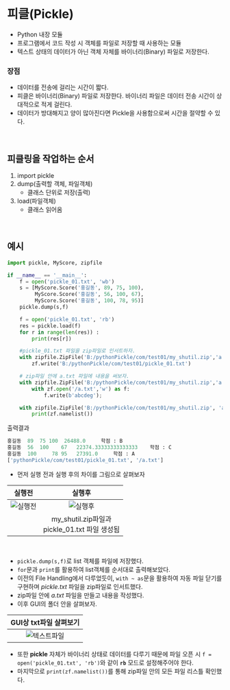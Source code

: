 # __피클(Pickle)__
- Python 내장 모듈
- 프로그램에서 코드 작성 시 객체를 파일로 저장할 때 사용하는 모듈
- 텍스트 상태의 데이터가 아닌 객체 자체를 바이너리(Binary) 파일로 저장한다.

### 장점
- 데이터를 전송에 걸리는 시간이 짧다.
- 피클은 바이너리(Binary) 파일로 저장한다. 바이너리 파일은 데이터 전송 시간이 상대적으로 적게 걸린다.
- 데이터가 방대해지고 양이 많아진다면 Pickle을 사용함으로써 시간을 절약할 수 있다.

<br/>

## 피클링을 작업하는 순서
1. import pickle
2. dump(출력할 객체, 파일객체)
    -  클래스 단위로 저장(출력)
3. load(파일객체)
    - 클래스 읽어옴

<br/>

## 예시
```python
import pickle, MyScore, zipfile

if __name__ == '__main__':
    f = open('pickle_01.txt', 'wb')
    s = [MyScore.Score('홍길동', 89, 75, 100),
         MyScore.Score('홍길동', 56, 100, 67),
         MyScore.Score('홍길동', 100, 78, 95)]
    pickle.dump(s,f)

    f = open('pickle_01.txt', 'rb')
    res = pickle.load(f)
    for r in range(len(res)) :
        print(res[r])

    #pickle_01.txt 파일을 zip파일로 인서트하자.
    with zipfile.ZipFile('B:/pythonPickle/com/test01/my_shutil.zip','a') as zf:
        zf.write('B:/pythonPickle/com/test01/pickle_01.txt')

    # zip파일 안에 a.txt 파일에 내용을 써보자.
    with zipfile.ZipFile('B:/pythonPickle/com/test01/my_shutil.zip','a') as zf:
        with zf.open('/a.txt','w') as f:
            f.write(b'abcdeg');

    with zipfile.ZipFile('B:/pythonPickle/com/test01/my_shutil.zip', 'a') as zf:
        print(zf.namelist())
```
출력결과
```python
홍길동	 89	 75	100	 26488.0	 학점 : B
홍길동	 56	 100	67	 22374.33333333333333	 학점 : C
홍길동	 100	 78	95	 27391.0	 학점 : A
['pythonPickle/com/test01/pickle_01.txt', '/a.txt']
```
- 먼저 실행 전과 실행 후의 차이를 그림으로 살펴보자<br/>

|실행전|실행후|
|:-----:|:------:|
|![실행전](https://user-images.githubusercontent.com/93986157/193457561-495e3e54-3928-4d2d-8a5f-5c45c8b4f527.png)|![실행후](https://user-images.githubusercontent.com/93986157/193457585-8428d186-dc67-4df8-8264-b10cd4287d80.png)|
||my_shutil.zip파일과 <br/>pickle_01.txt 파일 생성됨|

<br/>

- `pickle.dump(s,f)`로 list 객체를 파일에 저장했다.
- `for`문과 `print`를 활용하여 list객체를 순서대로 출력해보았다.
- 이전의 File Handling에서 다루었듯이, `with ~ as`문을 활용하여 자동 파일 닫기를 구현하며 _pickle.txt_ 파일을 zip파일로 인서트했다.
- zip파일 안에 _a.txt_ 파일을 만들고 내용을 작성했다.
- 이후 GUI의 폴더 안을 살펴보자.

|GUI상 txt파일 살펴보기|
|:-----:|
|![텍스트파일](https://user-images.githubusercontent.com/93986157/193458201-d8d3afd7-800f-4b6d-b99e-3972e17d531d.png)|

- 또한 __pickle__ 자체가 바이너리 상태로 데이터를 다루기 때문에 파일 오픈 시 `f = open('pickle_01.txt', 'rb')`와 같이 __`rb`__ 모드로 설정해주어야 한다.
- 마지막으로 `print(zf.namelist())`를 통해 zip파일 안의 모든 파일 리스틀 확인했다.